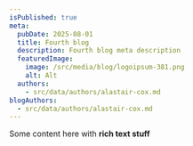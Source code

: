 ```yaml
---
isPublished: true
meta:
  pubDate: 2025-08-01
  title: Fourth blog
  description: Fourth blog meta description
  featuredImage:
    image: /src/media/blog/logoipsum-381.png
    alt: Alt
  authors:
    - src/data/authors/alastair-cox.md
blogAuthors:
  - src/data/authors/alastair-cox.md
---
```

Some content here with **rich text stuff**
